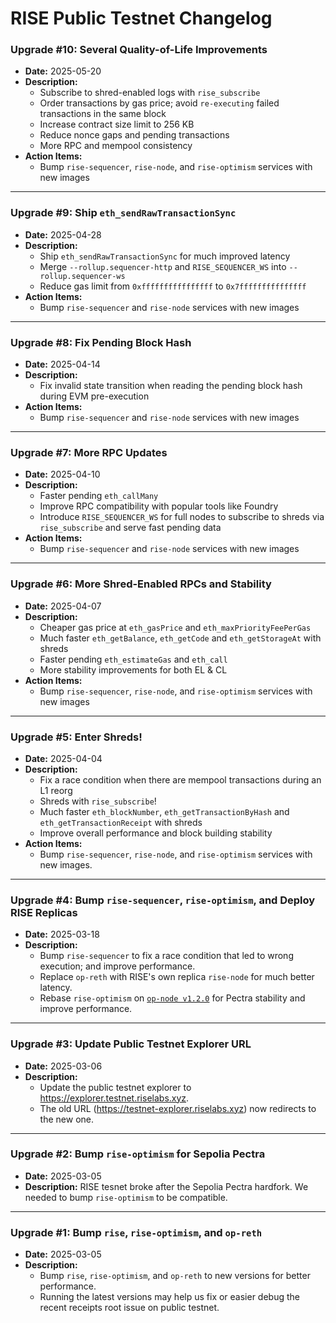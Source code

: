 # RISE Public Testnet Changelog

### Upgrade #10: Several Quality-of-Life Improvements

- **Date:** 2025-05-20
- **Description:**
  - Subscribe to shred-enabled logs with `rise_subscribe`
  - Order transactions by gas price; avoid `re-executing` failed transactions in the same block
  - Increase contract size limit to 256 KB
  - Reduce nonce gaps and pending transactions
  - More RPC and mempool consistency
- **Action Items:**
  - Bump `rise-sequencer`, `rise-node`, and `rise-optimism` services with new images

---

### Upgrade #9: Ship `eth_sendRawTransactionSync`

- **Date:** 2025-04-28
- **Description:**
  - Ship `eth_sendRawTransactionSync` for much improved latency
  - Merge `--rollup.sequencer-http` and `RISE_SEQUENCER_WS` into `--rollup.sequencer-ws`
  - Reduce gas limit from `0xffffffffffffffff` to `0x7fffffffffffffff`
- **Action Items:**
  - Bump `rise-sequencer` and `rise-node` services with new images

---

### Upgrade #8: Fix Pending Block Hash

- **Date:** 2025-04-14
- **Description:**
  - Fix invalid state transition when reading the pending block hash during EVM pre-execution
- **Action Items:**
  - Bump `rise-sequencer` and `rise-node` services with new images

---

### Upgrade #7: More RPC Updates

- **Date:** 2025-04-10
- **Description:**
  - Faster pending `eth_callMany`
  - Improve RPC compatibility with popular tools like Foundry
  - Introduce `RISE_SEQUENCER_WS` for full nodes to subscribe to shreds via `rise_subscribe` and serve fast pending data
- **Action Items:**
  - Bump `rise-sequencer` and `rise-node` services with new images

---

### Upgrade #6: More Shred-Enabled RPCs and Stability

- **Date:** 2025-04-07
- **Description:**
  - Cheaper gas price at `eth_gasPrice` and `eth_maxPriorityFeePerGas`
  - Much faster `eth_getBalance`, `eth_getCode` and `eth_getStorageAt` with shreds
  - Faster pending `eth_estimateGas` and `eth_call`
  - More stability improvements for both EL & CL
- **Action Items:**
  - Bump `rise-sequencer`, `rise-node`, and `rise-optimism` services with new images

---

### Upgrade #5: Enter Shreds!

- **Date:** 2025-04-04
- **Description:**
  - Fix a race condition when there are mempool transactions during an L1 reorg
  - Shreds with `rise_subscribe`!
  - Much faster `eth_blockNumber`, `eth_getTransactionByHash` and `eth_getTransactionReceipt` with shreds
  - Improve overall performance and block building stability
- **Action Items:**
  - Bump `rise-sequencer`, `rise-node`, and `rise-optimism` services with new images.

---

### Upgrade #4: Bump `rise-sequencer`, `rise-optimism`, and Deploy RISE Replicas

- **Date:** 2025-03-18
- **Description:**
  - Bump `rise-sequencer` to fix a race condition that led to wrong execution; and improve performance.
  - Replace `op-reth` with RISE's own replica `rise-node` for much better latency.
  - Rebase `rise-optimism` on [`op-node v1.2.0`](https://github.com/ethereum-optimism/optimism/releases/tag/op-node%2Fv1.12.0) for Pectra stability and improve performance.

---

### Upgrade #3: Update Public Testnet Explorer URL

- **Date:** 2025-03-06
- **Description:**
  - Update the public testnet explorer to https://explorer.testnet.riselabs.xyz.
  - The old URL (https://testnet-explorer.riselabs.xyz) now redirects to the new one.

---

### Upgrade #2: Bump `rise-optimism` for Sepolia Pectra

- **Date:** 2025-03-05
- **Description:** RISE tesnet broke after the Sepolia Pectra hardfork. We needed to bump `rise-optimism` to be compatible.

---

### Upgrade #1: Bump `rise`, `rise-optimism`, and `op-reth`

- **Date:** 2025-03-05
- **Description:**
  - Bump `rise`, `rise-optimism`, and `op-reth` to new versions for better performance.
  - Running the latest versions may help us fix or easier debug the recent receipts root issue on public testnet.
